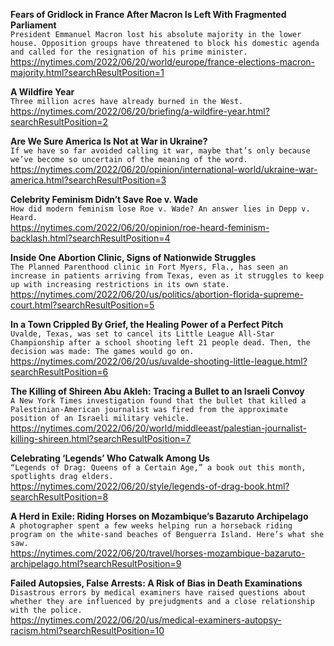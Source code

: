 **Fears of Gridlock in France After Macron Is Left With Fragmented Parliament**\
`President Emmanuel Macron lost his absolute majority in the lower house. Opposition groups have threatened to block his domestic agenda and called for the resignation of his prime minister.`\
https://nytimes.com/2022/06/20/world/europe/france-elections-macron-majority.html?searchResultPosition=1

**A Wildfire Year**\
`Three million acres have already burned in the West.`\
https://nytimes.com/2022/06/20/briefing/a-wildfire-year.html?searchResultPosition=2

**Are We Sure America Is Not at War in Ukraine?**\
`If we have so far avoided calling it war, maybe that’s only because we’ve become so uncertain of the meaning of the word.`\
https://nytimes.com/2022/06/20/opinion/international-world/ukraine-war-america.html?searchResultPosition=3

**Celebrity Feminism Didn’t Save Roe v. Wade**\
`How did modern feminism lose Roe v. Wade? An answer lies in Depp v. Heard.`\
https://nytimes.com/2022/06/20/opinion/roe-heard-feminism-backlash.html?searchResultPosition=4

**Inside One Abortion Clinic, Signs of Nationwide Struggles**\
`The Planned Parenthood clinic in Fort Myers, Fla., has seen an increase in patients arriving from Texas, even as it struggles to keep up with increasing restrictions in its own state.`\
https://nytimes.com/2022/06/20/us/politics/abortion-florida-supreme-court.html?searchResultPosition=5

**In a Town Crippled By Grief, the Healing Power of a Perfect Pitch**\
`Uvalde, Texas, was set to cancel its Little League All-Star Championship after a school shooting left 21 people dead. Then, the decision was made: The games would go on.`\
https://nytimes.com/2022/06/20/us/uvalde-shooting-little-league.html?searchResultPosition=6

**The Killing of Shireen Abu Akleh: Tracing a Bullet to an Israeli Convoy**\
`A New York Times investigation found that the bullet that killed a Palestinian-American journalist was fired from the approximate position of an Israeli military vehicle.`\
https://nytimes.com/2022/06/20/world/middleeast/palestian-journalist-killing-shireen.html?searchResultPosition=7

**Celebrating ‘Legends’ Who Catwalk Among Us**\
`“Legends of Drag: Queens of a Certain Age,” a book out this month, spotlights drag elders.`\
https://nytimes.com/2022/06/20/style/legends-of-drag-book.html?searchResultPosition=8

**A Herd in Exile: Riding Horses on Mozambique’s Bazaruto Archipelago**\
`A photographer spent a few weeks helping run a horseback riding program on the white-sand beaches of Benguerra Island. Here’s what she saw.`\
https://nytimes.com/2022/06/20/travel/horses-mozambique-bazaruto-archipelago.html?searchResultPosition=9

**Failed Autopsies, False Arrests: A Risk of Bias in Death Examinations**\
`Disastrous errors by medical examiners have raised questions about whether they are influenced by prejudgments and a close relationship with the police.`\
https://nytimes.com/2022/06/20/us/medical-examiners-autopsy-racism.html?searchResultPosition=10

